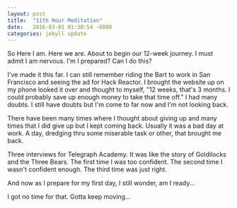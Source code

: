 ```yaml
---
layout: post
title:  "11th Hour Meditation"
date:   2016-03-01 01:30:54 -0800
categories: jekyll update
---
```


So Here I am.  Here we are. About to begin our 12-week journey.  I must admit I am nervous.  I'm I prepared?  Can I do this?

I've made it this far.  I can still remember riding the Bart to work in San Francisco and seeing the ad for Hack Reactor.  I brought the website up on my phone looked it over and thought to myself, "12 weeks, that's 3 months.  I could probably save up enough money to take that time off."  I had many doubts.  I still have doubts but I'm come to far now and I'm not looking back.

There have been many times where I thought about giving up and many times that I did give up but I kept coming back.  Usually it was a bad day at work.  A day, dredging thru some miserable task or other, that brought me back.  

Three interviews for Telegraph Academy.  It was like the story of Goldilocks and the Three Bears.  The first time I was too confident.  The second time I wasn't confident enough.  The third time was just right.

And now as I prepare for my first day,  I still wonder, am I ready...

I got no time for that.  Gotta keep moving... 
